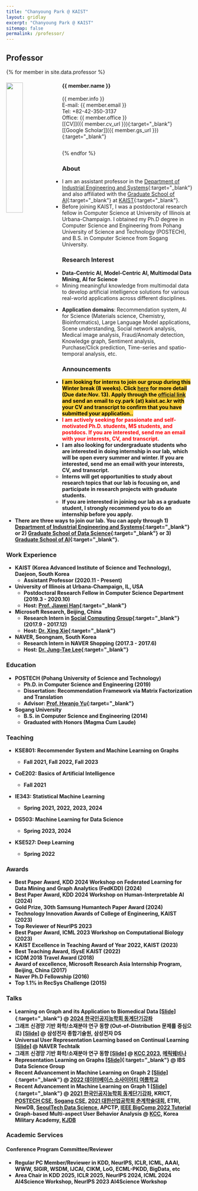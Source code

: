```yaml
---
title: "Chanyoung Park @ KAIST"
layout: gridlay
excerpt: "Chanyoung Park @ KAIST"
sitemap: false
permalink: /professor/
---
```


<!-- Jump to [staff](#staff), [master and bachelor students](#master-and-bachelor-students), [alumni](#alumni), [administrative support](#administrative-support), [lab visitors](#lab-visitors). -->

## Professor
{% for member in site.data.professor %}
<div class="row">
<div class="col-sm-8 clearfix">
  <img src="{{ site.url }}{{ site.baseurl }}/images/teampic/{{ member.photo }}" class="img-responsive" width="30%" style="float: left" />
  <h4>{{ member.name }}</h4>
  {{ member.info }}<br>E-mail: {{ member.email }}<br>
  Tel: +82-42-350-3137<br> 
  Office: {{ member.office }}<br>
  [[CV]]({{ member.cv_url }}){:target="_blank"}[[Google Scholar]]({{ member.gs_url }}){:target="_blank"}
  <ul style="overflow: hidden">
  </ul>
</div>
</div>
{% endfor %}

### About
- I am an assistant professor in the [Department of Industrial Engineering and Systems](https://ie.kaist.ac.kr/){:target="_blank"} and also affiliated with the [Graduate School of AI](http://gsai.kaist.ac.kr/){:target="_blank"} at [KAIST](http://kaist.ac.kr/){:target="_blank"}. 
- Before joining KAIST, I was a postdoctoral research fellow in Computer Science at University of Illinois at Urbana-Champaign. I obtained my Ph.D degree in Computer Science and Engineering from Pohang University of Science and Technology (POSTECH), and B.S. in Computer Science from Sogang University.

### Research Interest
<!-- #### (Click [here](https://kaist-dsail.github.io/files/research.pdf){:target="_blank"} for more detail) -->
- <b>Data-Centric AI, Model-Centric AI, Multimodal Data Mining, AI for Science</b>
  - Mining meaningful knowledge from multimodal data to develop artificial intelligence solutions for various real-world applications across different disciplines.
<!--   - Keywords: Multimodal user behavior analysis, Machine learning for graphs, Graph neural network, Graph representation learning, AI for Science -->
  - <b>Application domains</b>: 
  Recommendation system, AI for Science (Materials science, Chemistry, Bioinformatics), Large Language Model applications, Scene understanding, Social network analysis, Medical image analysis, Fraud/Anomaly detection, Knowledge graph, Sentiment analysis, Purchase/Click prediction, Time-series and spatio-temporal analysis, etc.

### Announcements
- <mark style='background-color: #ffd33d'><b>I am looking for interns to join our group during this Winter break (8 weeks). Click <a href="https://ise.kaist.ac.kr/notices/view/id/2967" target="_blank">here</a> for more detail (Due date&#58;Nov. 13). Apply through the <a href="https://forms.gle/eySPujMHY3FpPueP9" target="_blank">official link</a> and send an email to cy.park (at) kaist.ac.kr <b>with your CV and transcript</b> to confirm that you have submitted your application..
- <span style="color:red"><b>I am actively seeking for passionate and self-motivated Ph.D. students, MS students, and postdocs. If you are interested, send me an email with your interests, CV, and transcript.</b></span>  
- I am also looking for undergraduate students who are interested in doing internship in our lab, which will be open every summer and winter. If you are interested, send me an email with your interests, CV, and transcript. 
  + Interns will get opportunities to study about research topics that our lab is focusing on, and participate in research projects with graduate students.
  + If you are interested in joining our lab as a graduate student, I strongly recommend you to do an internship before you apply.
- There are three ways to join our lab. You can apply through 1) [Department of Industrial Engineering and Systems](https://ie.kaist.ac.kr/){:target="_blank"} or 2) [Graduate School of Data Science](https://kse.kaist.ac.kr/insiter.php?design_file=1246.php){:target="_blank"} or 3) [Graduate School of AI](http://gsai.kaist.ac.kr/){:target="_blank"}.


<!-- ### News
- (2022.11) A paper got accepted at NeurIPS 2022 GLFrontiers Workshop.
- (2022.10) A paper got accepted at EMNLP 2022 (Findings).
- (2022.09) A paper got accepted at ICDM 2022.
- (2022.08) I gave a tutorial at <a href="https://sites.google.com/view/dbsummerschool2022" target="_blank">2022 데이터베이스 소사이어티 여름학교</a>.
- (2022.08) Three papers got accepted at CIKM 2022.
- (2022.05) A paper got accepted at KDD 2022.
- (2022.04) Two papers got accepted at SIGIR 2022.
- (2021.12) A paper got accepted at AAAI 2022.
- (2021.09) A paper got accepted at ICDM 2021.
- (2021.07) Call For Paper: Frontiers in Artificial Intelligence [(Graph representation learning: Methods and Applications)](https://www.frontiersin.org/research-topics/22665/graph-representation-learning-methods-and-applications#overview){:target="_blank"}
- (2021.06) I gave a tutorial at <a href="http://kiie.org/wp/2021a/online.asp" target="_blank">2021 대한산업공학회 춘계학술대회</a>.
- (2021.04) A paper got accepted at SIGIR 2021.
- (2021.02) I gave a tutorial at [2021 한국인공지능학회 동계단기강좌](http://aiassociation.kr/Conference/ConferenceView.asp?AC=0&CODE=CC20210101&CpPage=104#CONF){:target="_blank"} [[Slide]](https://kaist-dsail.github.io/files/MLGraph2021.pdf){:target="_blank"}.
- (2021.01) A paper got accepted at WWW 2021.
- (2020.11) I joined KAIST as an assistant professor.
- (2020.09) A paper got accepted at ICDM 2020.
- (2020.02) A paper got accepted at KDD 2020 (research track).
- (2019.11) A paper got accepted at AAAI 2020.
- (2019.05) Two papers got accepted at CIKM 2019.
- (2019.01) I joined University of Illinois at Urbana-Champaign as a postdoctoral research fellow.
- (2018.10) I successfully defended Ph.D thesis. -->

<!-- ### Selected Presentation Slide
- <b>Recent Advancement in Machine Learning on Graph 2</b> [[Slide]](https://kaist-dsail.github.io/files/MLGraph2022.pdf){:target="_blank"} ([2022 데이터베이스 소사이어티 여름학교](https://sites.google.com/view/dbsummerschool2022){:target="_blank"})
- <b>Recent Advancement in Machine Learning on Graph 1</b> [[Slide]](https://kaist-dsail.github.io/files/MLGraph2021.pdf){:target="_blank"} ([2021 한국인공지능학회 동계단기강좌](http://aiassociation.kr/Conference/ConferenceView.asp?AC=0&CODE=CC20210101&CpPage=104#CONF){:target="_blank"}) 
-->



### Work Experience
- <b>KAIST (Korea Advanced Institute of Science and Technology)</b>, Daejeon, South Korea
  + Assistant Professor (2020.11 - Present)
- <b>University of Illinois at Urbana-Champaign</b>, IL, USA 
  + Postdoctoral Research Fellow in Computer Science Department (2019.3 - 2020.10)
  + Host: [Prof. Jiawei Han](http://hanj.cs.illinois.edu/){:target="_blank"}
- <b>Microsoft Research</b>, Beijing, China 
  + Research Intern in [Social Computing Group](https://www.microsoft.com/en-us/research/group/social-computing-beijing/){:target="_blank"} (2017.9 - 2017.12)
  + Host: [Dr. Xing Xie](https://www.microsoft.com/en-us/research/people/xingx/){:target="_blank"}
- <b>NAVER</b>, Seongnam, South Korea 
  + Research Intern in NAVER Shopping (2017.3 - 2017.6)
  + Host: [Dr. Jung-Tae Lee](https://scholar.google.com/citations?user=b7aYQFAAAAAJ&hl=en){:target="_blank"}
    


### Education
- <b>POSTECH (Pohang University of Science and Technology)</b>
  + Ph.D. in Computer Science and Engineering (2019)
  + Dissertation: Recommendation Framework via Matrix Factorization and Translation
  + Advisor: [Prof. Hwanjo Yu](http://hwanjoyu.org/){:target="_blank"}
- <b>Sogang University</b>
  + B.S. in Computer Science and Engineering (2014)
  + Graduated with Honors (Magma Cum Laude)


### Teaching
- <b>KSE801: Recommender System and Machine Learning on Graphs</b>
  + Fall 2021, Fall 2022, Fall 2023

- <b>CoE202: Basics of Artificial Intelligence</b>
  + Fall 2021

- <b>IE343: Statistical Machine Learning</b>
  + Spring 2021, 2022, 2023, 2024

- <b>DS503: Machine Learning for Data Science</b>
  + Spring 2023, 2024

- <b>KSE527: Deep Learning</b>
  + Spring 2022


### Awards
- Best Paper Award, KDD 2024 Workshop on Federated Learning for Data Mining and Graph Analytics (FedKDD) (2024)
- Best Paper Award, KDD 2024 Workshop on Human-Interpretable AI (2024)
- Gold Prize, 30th Samsung Humantech Paper Award (2024)
- Technology Innovation Awards of College of Engineering, KAIST (2023)
- Top Reviewer of NeurIPS 2023
- Best Paper Award, ICML 2023 Workshop on Computational Biology (2023)
- KAIST Excellence in Teaching Award of Year 2022, KAIST (2023)
- Best Teaching Award, ISysE KAIST (2022)
- ICDM 2018 Travel Award (2018)
- Award of excellence, Microsoft Research Asia Internship Program, Beijing, China (2017)
- Naver Ph.D Fellowship (2016)
- Top 1.1% in RecSys Challenge (2015)

### Talks
- <b>Learning on Graph and its Application to Biomedical Data</b> [[Slide]](https://kaist-dsail.github.io/files/LOG2024.pdf){:target="_blank"} @ 
<a href="https://aiassociation.kr/Conference/ConferenceView.asp?AC=0&CODE=CC20240101&CpPage=231#CONF" target="_blank">2024 한국인공지능학회 동계단기강좌</a>
- <b>그래프 신경망 기반 화학/소재분야 연구 동향 (Out-of-Distribution 문제를 중심으로)</b> <a href="https://kaist-dsail.github.io/files/SAIT2023.pdf" target="_blank">[Slide]</a> @ 삼성전자 종합기술원, 삼성전자 DS
- <b>Universal User Representation Learning based on Continual Learning</b> <a href="https://kaist-dsail.github.io/files/NAVER_Techtalk2023.pdf" target="_blank">[Slide]</a> @ NAVER Techtalk
- <b>그래프 신경망 기반 화학/소재분야 연구 동향</b> <a href="https://kaist-dsail.github.io/files/KCC2023.pdf" target="_blank">[Slide]</a> @ <a href="https://www.kiise.or.kr/conference/main/getContent.do?CC=KCC&CS=2023&PARENT_ID=011500&content_no=1795" target="_blank">KCC 2023</a>, 
<a href="https://www.materic.or.kr/v2/mchannel/view.asp?id=6269&type=webinar" target="_blank">메릭웨비나</a> 
- <b>Representation Learning on Graphs</b> [[Slide]](https://kaist-dsail.github.io/files/GRL.pdf){:target="_blank"} @ IBS Data Science Group
- <b>Recent Advancement in Machine Learning on Graph 2</b> [[Slide]](https://kaist-dsail.github.io/files/MLGraph2022.pdf){:target="_blank"} @ 
<a href="https://sites.google.com/view/dbsummerschool2022" target="_blank">2022 데이터베이스 소사이어티 여름학교</a>
- <b>Recent Advancement in Machine Learning on Graph 1</b> [[Slide]](https://kaist-dsail.github.io/files/MLGraph2021.pdf){:target="_blank"} @ 
<a href="http://aiassociation.kr/Conference/ConferenceView.asp?AC=0&CODE=CC20210101&CpPage=104#CONF" target="_blank">2021 한국인공지능학회 동계단기강좌</a>,
KRICT,
<a href="https://cse.postech.ac.kr/recent-advances-in-machine-learning-on-graphs/?pageds=3&p_id=80&k=&c= " target="_blank">POSTECH CSE</a>,
<a href="https://cs.sogang.ac.kr/front/cmsboardview.do?currentPage=1&searchField=D.TITLE&searchValue=%EC%84%B8%EB%AF%B8%EB%82%98&searchLowItem=ALL&bbsConfigFK=1905&siteId=cs&pkid=868035" target="_blank">Sogang CSE</a>,
<a href="http://kiie.org/wp/2021a/online.asp" target="_blank">2021 대한산업공학회 춘계학술대회</a>,
ETRI,
NewDB,
<a href="https://data.seoultech.ac.kr/notice/bbs/?do=view&profboardidx=0&bnum=57140&bidx=511932&cate=7&allboard=false&nowpage=1" target="_blank">SeoulTech Data Science</a>,
APCTP,
<a href="http://www.bigcomputing.org/tutorials.html" target="_blank">IEEE BigComp 2022 Tutorial</a>
- <b>Graph-based Multi-aspect User Behavior Analysis</b> @ 
<a href="https://www.kiise.or.kr/conference/main/getContent.do?CC=kcc&CS=2021&content_no=1350&PARENT_ID=011400" target="_blank">KCC</a>,
Korea Military Academy,
<a href="https://event.dbsj.org/kjdb2021/index.html" target="_blank">KJDB</a>


### Academic Services
#### Conference Program Committee/Reviewer
- Regular PC Member/Reviewer in KDD, NeurIPS, ICLR, ICML, AAAI, WWW, SIGIR, WSDM, IJCAI, CIKM, LoG, ECML-PKDD, BigData, etc
- Area Chair in KDD 2025, ICLR 2025, NeurIPS 2024, ICML 2024 AI4Science Workshop, NeurIPS 2023 AI4Science Workshop

<!-- - ACM SIGKDD Conference on Knowledge Discovery and Data Mining (KDD) [2022-present]
- The Web Conference (WWW) [2020-present]
- AAAI Conference on Artificial Intelligence (AAAI), [2021-present]
- Conference on Neural Information Processing Systemss (NeurIPS) [2022-present]
- International Conference on Machine Learning (ICML) [2023-present]
- The International Conference on Learning Representations (ICLR), 2022
- ACM International Conference on Research and Development in Information Retrieval (SIGIR) [2023-present]
- ACM International Web Search and Data Mining Conference (WSDM) [2023-present]
- International Joint Conference on Artificial Intelligence (IJCAI) [2023-present]
- ACM International Conference on Information and Knowledge Management (CIKM) [2023-present]
- International ACM SIGIR Conference on Information Retrieval in the Asia Pacific (SIGIR-AP) [2023-present]
- Learning on Graphs Conference (LoG) [2022-present]
- The Web Conference (WWW) Poster Track, 2020
- ACM International Conference on Information and Knowledge Management (CIKM) Short Paper Track, 2020
- IEEE International Conference on Big Data (BigData) [2020-2023]
- ECML-PKDD Research Track [2023-present]
- ECML-PKDD Applied Data Science Track and Demo Track [2020-2021]
- International Conference on Database Systems for Advanced Applications (DASFAA), 2021
- International Conference on Big Data and Smart Computing (BigComp) 2023
- International Conference on Internet and Web Applications and Services (ICIW) [2017-2018]
- Graph Learning @ TheWebConf, 2022
- International Joint Conference on Artificial Intelligence (IJCAI) - Special Track on AI for Good, 2022


#### Journal Reviewer
- ACM Transactions on Knowledge Discovery from Data (TKDD)
- IEEE Transactions on Neural Networks and Learning Systems (TNNLS)
- ACM Transactions on Knowledge and Data Engineering (TKDE)
- ACM Transactions on Information Systems (TOIS)
- ACM Interactive, Mobile, Wearable and Ubiquitous Technologies (IMWUT)
- ACM Transactions on Intelligent Systems and Technology (TIST)
- Journal of Computational Science, Elsevier
- Physica A: Statistical Mechanics and its Applications, Elsevier
- ISA Transactions, Elsevier
- Journal of King Saud University, Elsevier
- Reliability Engineering & System Safety, Elsevier
- Applied Soft Computing, Elsevier
- Data & Knowledge Engineering, Elsevier
- Pattern Recognition, Elsevier
- Information Sciences, Elsevier
- Knowledge-Based Systems, Elsevier
- Expert Systems with Applications, Elsevier
- ISA Transactions, Elsevier
- Computational and Structural Biotechnology Journal, Elsevier
- Data Mining and Knowledge Discovery, Springer
- Frontiers of Computer Science, Springer
- Transactions on Asian and Low-Resource Language Information Processing, ACM
- Applied Intelligence (APIN), Springer
- An International Journal on Advances of Computer Science for Geographic Information Systems (GeoInformatica), Springer
- PLOS ONE, Public Library of Science
- IEEE Access
- Concurrency and Computation: Practice and Experience, John Wiley and Sons Ltd
- Applied Computational Intelligence and Soft Computing, Hindawi
- Mathematical Problems in Engineering, Hindawi
- Wireless Communications and Mobile Computing, Hindawi
- Mathematics, MDPI
- Electronics, MDPI
- Applied Sciences, MDPI
- Information, MDPI
- Entropy, MDPI
 --><!-- 
#### Editorial Boards
- Frontiers in Artificial Intelligence [(Graph representation learning: Methods and Applications)](https://www.frontiersin.org/research-topics/22665/graph-representation-learning-methods-and-applications#overview){:target="_blank"}
- Frontiers in Big Data -->

#### Event Organizations
- Proceedings Chair, The ACM International Conference on Information and Knowledge Management (CIKM) [2023]

<!-- #### Event Organizations -->

<!-- ### Teaching
- POSTECH CSED312: Operating System
  + Teaching Assistant (Fall 2016)
- POSTECH CSED352: Data Communications
  + Teaching Assistant (Fall 2014)
 -->










